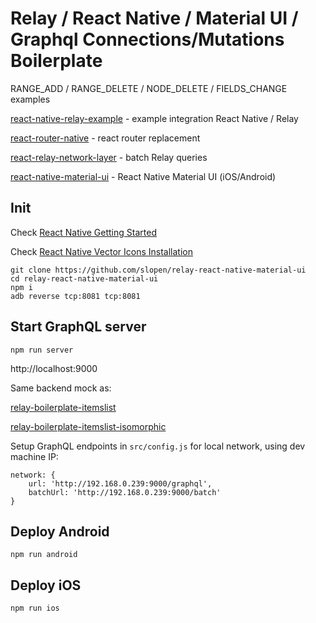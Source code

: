 # Relay / React Native / Material UI / Graphql Connections/Mutations Boilerplate

RANGE_ADD / RANGE_DELETE / NODE_DELETE / FIELDS_CHANGE examples

[react-native-relay-example](https://github.com/sibelius/react-native-relay-example) - example integration React Native / Relay

[react-router-native](https://github.com/jmurzy/react-router-native) - react router replacement

[react-relay-network-layer](https://github.com/nodkz/react-relay-network-layer) - batch Relay queries

[react-native-material-ui](https://github.com/xotahal/react-native-material-ui) - React Native Material UI (iOS/Android)


## Init

Check [React Native Getting Started](https://facebook.github.io/react-native/docs/getting-started.html)

Check [React Native Vector Icons Installation](https://github.com/oblador/react-native-vector-icons#installation)

```
git clone https://github.com/slopen/relay-react-native-material-ui
cd relay-react-native-material-ui
npm i
adb reverse tcp:8081 tcp:8081
```

## Start GraphQL server

```
npm run server
```
http://localhost:9000

Same backend mock as:

[relay-boilerplate-itemslist](https://github.com/slopen/relay-boilerplate-itemslist)

[relay-boilerplate-itemslist-isomorphic](https://github.com/slopen/relay-boilerplate-itemslist-isomorphic)


Setup GraphQL endpoints in `src/config.js` for local network, using dev machine IP:
```
network: {
    url: 'http://192.168.0.239:9000/graphql',
    batchUrl: 'http://192.168.0.239:9000/batch'
}
```


## Deploy Android

```
npm run android
```


## Deploy iOS

```
npm run ios
```